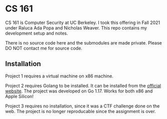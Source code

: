 # CS 161

CS 161 is Computer Security at UC Berkeley. I took this offering in Fall 2021 under Raluca Ada Popa and Nicholas Weaver. This repo contains my development setup and notes.

There is no source code here and the submodules are made private. Please DO NOT contact me for source code.

## Installation

Project 1 requires a virtual machine on x86 machine.

Project 2 requires Golang to be installed. It can be installed from the [official website](https://golang.org/doc/install). The project was developed on Go 1.17. Works for both x86 and Apple Silicon!

Project 3 requires no installation, since it was a CTF challenge done on the web. The project is no longer reproducable since the assignment is over.
